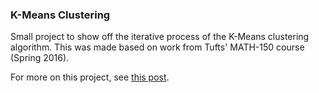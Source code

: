 ### K-Means Clustering

Small project to show off the iterative process of the K-Means clustering algorithm. This was made based on work from Tufts' MATH-150 course (Spring 2016).

For more on this project, see [this post](http://ben-tanen.github.io/2016/03/09/clustering-with-kmeans.html).